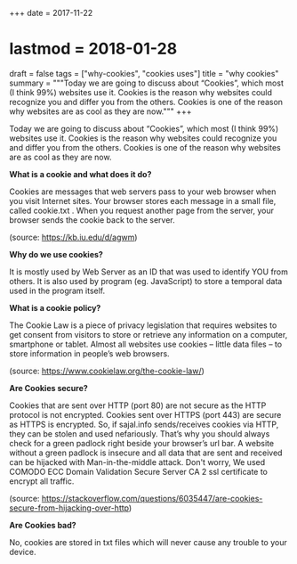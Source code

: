 +++
date = 2017-11-22
# lastmod = 2018-01-28
draft = false
tags = ["why-cookies", "cookies uses"]
title = "why cookies"
summary = """Today we are going to discuss about “Cookies”, which most (I think 99%) websites use it. Cookies is the reason why websites could recognize you and differ you from the others. Cookies is one of the reason why websites are as cool as they are now."""
+++

Today we are going to discuss about “Cookies”, which most (I think 99%) websites use it. Cookies is the reason why websites could recognize you and differ you from the others. Cookies is one of the reason why websites are as cool as they are now.

**What is a cookie and what does it do?**

Cookies are messages that web servers pass to your web browser when you visit Internet sites. Your browser stores each message in a small file, called cookie.txt . When you request another page from the server, your browser sends the cookie back to the server.

(source: https://kb.iu.edu/d/agwm)

**Why do we use cookies?**

It is mostly used by Web Server as an ID that was used to identify YOU from others. It is also used by program (eg. JavaScript) to store a temporal data used in the program itself.

**What is a cookie policy?**

The Cookie Law is a piece of privacy legislation that requires websites to get consent from visitors to store or retrieve any information on a computer, smartphone or tablet. Almost all websites use cookies – little data files – to store information in people’s web browsers.

(source: https://www.cookielaw.org/the-cookie-law/)

**Are Cookies secure?**

Cookies that are sent over HTTP (port 80) are not secure as the HTTP protocol is not encrypted. Cookies sent over HTTPS (port 443) are secure as HTTPS is encrypted. So, if sajal.info sends/receives cookies via HTTP, they can be stolen and used nefariously. That’s why you should always check for a green padlock right beside your browser’s url bar. A website without a green padlock is insecure and all data that are sent and received can be hijacked with Man-in-the-middle attack. Don't worry, We used COMODO ECC Domain Validation Secure Server CA 2 ssl certificate to encrypt all traffic.

(source: https://stackoverflow.com/questions/6035447/are-cookies-secure-from-hijacking-over-http)

**Are Cookies bad?**

No, cookies are stored in txt files which will never cause any trouble to your device.
